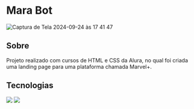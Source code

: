 <h1>Mara Bot</h1>

![Captura de Tela 2024-09-24 às 17 41 47](https://github.com/user-attachments/assets/f2fde3c7-a21a-405a-8764-b3b29541dde3)

<h2>Sobre</h2>
<p>Projeto realizado com cursos de HTML e CSS da Alura, no qual foi criada uma landing page para uma plataforma chamada Marvel+.</p>

## Tecnologias
<div>
  <img src="https://img.shields.io/badge/HTML-239120?style=for-the-badge&logo=html5&logoColor=white">
  <img src="https://img.shields.io/badge/CSS-239120?&style=for-the-badge&logo=css3&logoColor=white">
</div>
